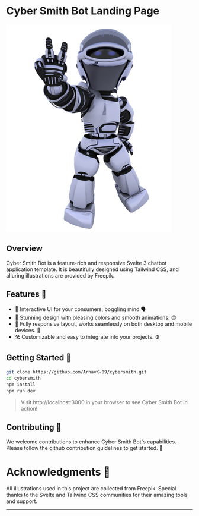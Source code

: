 # **Cyber Smith Bot Landing Page**

![Cyber Smith Bot](/static/bot/peace.png)

## Overview

Cyber Smith Bot is a feature-rich and responsive Svelte 3 chatbot application template. It is beautifully designed using Tailwind CSS, and alluring illustrations are provided by Freepik.

## Features 🚀

- 🤖 Interactive UI for your consumers, boggling mind 🗣️
- 🎨 Stunning design with pleasing colors and smooth animations. 😍
- 📱 Fully responsive layout, works seamlessly on both desktop and mobile devices. 📱
- 🛠️ Customizable and easy to integrate into your projects. ⚙️

## Getting Started 🏁

```bash
git clone https://github.com/ArnavK-09/cybersmith.git
cd cybersmith
npm install
npm run dev
```
> Visit http://localhost:3000 in your browser to see Cyber Smith Bot in action!

## Contributing 👥
We welcome contributions to enhance Cyber Smith Bot's capabilities. Please follow the github contribution guidelines to get started. 🤝

# Acknowledgments 👏
All illustrations used in this project are collected from Freepik.
Special thanks to the Svelte and Tailwind CSS communities for their amazing tools and support.

---